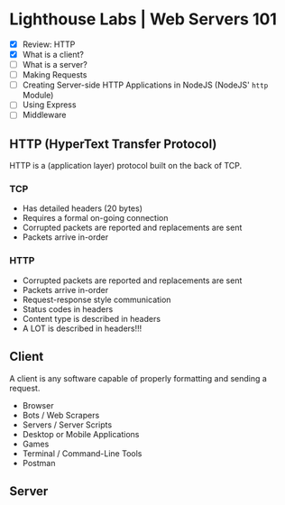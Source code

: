 # Lighthouse Labs | Web Servers 101

* [X] Review: HTTP
* [X] What is a client?
* [ ] What is a server?
* [ ] Making Requests
* [ ] Creating Server-side HTTP Applications in NodeJS (NodeJS' `http` Module)
* [ ] Using Express
* [ ] Middleware

## HTTP (HyperText Transfer Protocol)

HTTP is a (application layer) protocol built on the back of TCP.

### TCP

* Has detailed headers (20 bytes)
* Requires a formal on-going connection
* Corrupted packets are reported and replacements are sent
* Packets arrive in-order

### HTTP

* Corrupted packets are reported and replacements are sent
* Packets arrive in-order
* Request-response style communication
* Status codes in headers
* Content type is described in headers
* A LOT is described in headers!!!

## Client

A client is any software capable of properly formatting and sending a request.

* Browser
* Bots / Web Scrapers
* Servers / Server Scripts
* Desktop or Mobile Applications
* Games
* Terminal / Command-Line Tools
* Postman

## Server

